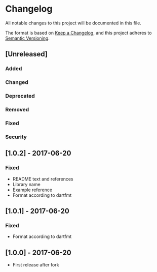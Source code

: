 # Changelog
All notable changes to this project will be documented in this file.

The format is based on [Keep a Changelog](https://keepachangelog.com/en/1.0.0/),
and this project adheres to [Semantic Versioning](https://semver.org/spec/v2.0.0.html).

## [Unreleased]
### Added
### Changed
### Deprecated
### Removed
### Fixed
### Security

## [1.0.2] - 2017-06-20
### Fixed
- README text and references
- Library name
- Example reference
- Format according to dartfmt

## [1.0.1] - 2017-06-20
### Fixed
- Format according to dartfmt

## [1.0.0] - 2017-06-20
- First release after fork
